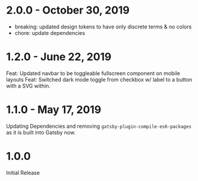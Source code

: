 # 2.0.0 - October 30, 2019

- breaking: updated design tokens to have only discrete terms & no colors
- chore: update dependencies

# 1.2.0 - June 22, 2019

Feat: Updated navbar to be toggleable fullscreen component on mobile layouts
Feat: Switched dark mode toggle from checkbox w/ label to a button with a SVG within.

# 1.1.0 - May 17, 2019

Updating Dependencies and removing `gatsby-plugin-compile-es6-packages` as it is built into Gatsby now.

# 1.0.0

Initial Release
